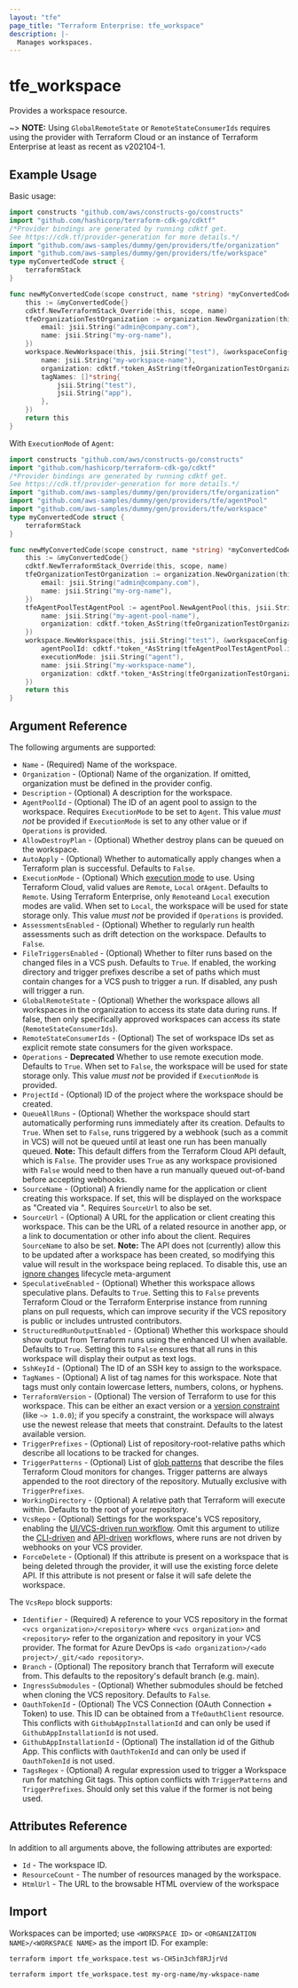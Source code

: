 ```yaml
---
layout: "tfe"
page_title: "Terraform Enterprise: tfe_workspace"
description: |-
  Manages workspaces.
---
```


# tfe_workspace

Provides a workspace resource.

~> **NOTE:** Using `GlobalRemoteState` or `RemoteStateConsumerIds` requires using the provider with Terraform Cloud or an instance of Terraform Enterprise at least as recent as v202104-1.

## Example Usage

Basic usage:

```go
import constructs "github.com/aws/constructs-go/constructs"
import "github.com/hashicorp/terraform-cdk-go/cdktf"
/*Provider bindings are generated by running cdktf get.
See https://cdk.tf/provider-generation for more details.*/
import "github.com/aws-samples/dummy/gen/providers/tfe/organization"
import "github.com/aws-samples/dummy/gen/providers/tfe/workspace"
type myConvertedCode struct {
	terraformStack
}

func newMyConvertedCode(scope construct, name *string) *myConvertedCode {
	this := &myConvertedCode{}
	cdktf.NewTerraformStack_Override(this, scope, name)
	tfeOrganizationTestOrganization := organization.NewOrganization(this, jsii.String("test-organization"), &organizationConfig{
		email: jsii.String("admin@company.com"),
		name: jsii.String("my-org-name"),
	})
	workspace.NewWorkspace(this, jsii.String("test"), &workspaceConfig{
		name: jsii.String("my-workspace-name"),
		organization: cdktf.*token_AsString(tfeOrganizationTestOrganization.name),
		tagNames: []*string{
			jsii.String("test"),
			jsii.String("app"),
		},
	})
	return this
}
```

With `ExecutionMode` of `Agent`:

```go
import constructs "github.com/aws/constructs-go/constructs"
import "github.com/hashicorp/terraform-cdk-go/cdktf"
/*Provider bindings are generated by running cdktf get.
See https://cdk.tf/provider-generation for more details.*/
import "github.com/aws-samples/dummy/gen/providers/tfe/organization"
import "github.com/aws-samples/dummy/gen/providers/tfe/agentPool"
import "github.com/aws-samples/dummy/gen/providers/tfe/workspace"
type myConvertedCode struct {
	terraformStack
}

func newMyConvertedCode(scope construct, name *string) *myConvertedCode {
	this := &myConvertedCode{}
	cdktf.NewTerraformStack_Override(this, scope, name)
	tfeOrganizationTestOrganization := organization.NewOrganization(this, jsii.String("test-organization"), &organizationConfig{
		email: jsii.String("admin@company.com"),
		name: jsii.String("my-org-name"),
	})
	tfeAgentPoolTestAgentPool := agentPool.NewAgentPool(this, jsii.String("test-agent-pool"), &agentPoolConfig{
		name: jsii.String("my-agent-pool-name"),
		organization: cdktf.*token_AsString(tfeOrganizationTestOrganization.name),
	})
	workspace.NewWorkspace(this, jsii.String("test"), &workspaceConfig{
		agentPoolId: cdktf.*token_*AsString(tfeAgentPoolTestAgentPool.id),
		executionMode: jsii.String("agent"),
		name: jsii.String("my-workspace-name"),
		organization: cdktf.*token_*AsString(tfeOrganizationTestOrganization.name),
	})
	return this
}
```

## Argument Reference

The following arguments are supported:

* `Name` - (Required) Name of the workspace.
* `Organization` - (Optional) Name of the organization. If omitted, organization must be defined in the provider config.
* `Description` - (Optional) A description for the workspace.
* `AgentPoolId` - (Optional) The ID of an agent pool to assign to the workspace. Requires `ExecutionMode`
  to be set to `Agent`. This value _must not_ be provided if `ExecutionMode` is set to any other value or if `Operations` is
  provided.
* `AllowDestroyPlan` - (Optional) Whether destroy plans can be queued on the workspace.
* `AutoApply` - (Optional) Whether to automatically apply changes when a
  Terraform plan is successful. Defaults to `False`.
* `ExecutionMode` - (Optional) Which [execution mode](https://developer.hashicorp.com/terraform/cloud-docs/workspaces/settings#execution-mode)
  to use. Using Terraform Cloud, valid values are `Remote`, `Local` or`Agent`.
  Defaults to `Remote`. Using Terraform Enterprise, only `Remote`and `Local`
  execution modes are valid.  When set to `Local`, the workspace will be used
  for state storage only. This value _must not_ be provided if `Operations`
  is provided.
* `AssessmentsEnabled` - (Optional) Whether to regularly run health assessments such as drift detection on the workspace. Defaults to `False`.
* `FileTriggersEnabled` - (Optional) Whether to filter runs based on the changed files
  in a VCS push. Defaults to `True`. If enabled, the working directory and
  trigger prefixes describe a set of paths which must contain changes for a
  VCS push to trigger a run. If disabled, any push will trigger a run.
* `GlobalRemoteState` - (Optional) Whether the workspace allows all workspaces in the organization to access its state data during runs. If false, then only specifically approved workspaces can access its state (`RemoteStateConsumerIds`).
* `RemoteStateConsumerIds` - (Optional) The set of workspace IDs set as explicit remote state consumers for the given workspace.
* `Operations` - **Deprecated** Whether to use remote execution mode.
  Defaults to `True`. When set to `False`, the workspace will be used for
  state storage only. This value _must not_ be provided if `ExecutionMode` is
  provided.
* `ProjectId` - (Optional) ID of the project where the workspace should be created.
* `QueueAllRuns` - (Optional) Whether the workspace should start
  automatically performing runs immediately after its creation. Defaults to
  `True`. When set to `False`, runs triggered by a webhook (such as a commit
  in VCS) will not be queued until at least one run has been manually queued.
  **Note:** This default differs from the Terraform Cloud API default, which
  is `False`. The provider uses `True` as any workspace provisioned with
  `False` would need to then have a run manually queued out-of-band before
  accepting webhooks.
* `SourceName` - (Optional) A friendly name for the application or client
   creating this workspace. If set, this will be displayed on the workspace as
   "Created via <SOURCE NAME>".
   Requires `SourceUrl` to also be set.
* `SourceUrl` - (Optional) A URL for the application or client creating this
   workspace. This can be the URL of a related resource in another app, or a
   link to documentation or other info about the client.
   Requires `SourceName` to also be set.
   **Note:** The API does not (currently) allow this to be updated after a
   workspace has been created, so modifying this value will result in the
   workspace being replaced. To disable this, use an [ignore changes](https://developer.hashicorp.com/terraform/language/meta-arguments/lifecycle#ignore_changes) lifecycle meta-argument
* `SpeculativeEnabled` - (Optional) Whether this workspace allows speculative
  plans. Defaults to `True`. Setting this to `False` prevents Terraform Cloud
  or the Terraform Enterprise instance from running plans on pull requests,
  which can improve security if the VCS repository is public or includes
  untrusted contributors.
* `StructuredRunOutputEnabled` - (Optional) Whether this workspace should
  show output from Terraform runs using the enhanced UI when available.
  Defaults to `True`. Setting this to `False` ensures that all runs in this
  workspace will display their output as text logs.
* `SshKeyId` - (Optional) The ID of an SSH key to assign to the workspace.
* `TagNames` - (Optional) A list of tag names for this workspace. Note that tags must only contain lowercase letters, numbers, colons, or hyphens.
* `TerraformVersion` - (Optional) The version of Terraform to use for this
  workspace. This can be either an exact version or a
  [version constraint](https://developer.hashicorp.com/terraform/language/expressions/version-constraints)
  (like `~> 1.0.0`); if you specify a constraint, the workspace will always use
  the newest release that meets that constraint. Defaults to the latest
  available version.
* `TriggerPrefixes` - (Optional) List of repository-root-relative paths which describe all locations
  to be tracked for changes.
* `TriggerPatterns` - (Optional) List of [glob patterns](https://developer.hashicorp.com/terraform/cloud-docs/workspaces/settings/vcs#glob-patterns-for-automatic-run-triggering) that describe the files Terraform Cloud monitors for changes. Trigger patterns are always appended to the root directory of the repository. Mutually exclusive with `TriggerPrefixes`.
* `WorkingDirectory` - (Optional) A relative path that Terraform will execute
  within.  Defaults to the root of your repository.
* `VcsRepo` - (Optional) Settings for the workspace's VCS repository, enabling the [UI/VCS-driven run workflow](https://developer.hashicorp.com/terraform/cloud-docs/run/ui).
  Omit this argument to utilize the [CLI-driven](https://developer.hashicorp.com/terraform/cloud-docs/run/cli) and [API-driven](https://developer.hashicorp.com/terraform/cloud-docs/run/api)
  workflows, where runs are not driven by webhooks on your VCS provider.
* `ForceDelete` - (Optional) If this attribute is present on a workspace that is being deleted through the provider, it will use the existing force delete API. If this attribute is not present or false it will safe delete the workspace.

The `VcsRepo` block supports:

* `Identifier` - (Required) A reference to your VCS repository in the format
  `<vcs organization>/<repository>` where `<vcs organization>` and `<repository>` refer to the organization and repository
  in your VCS provider. The format for Azure DevOps is `<ado organization>/<ado project>/_git/<ado repository>`.
* `Branch` - (Optional) The repository branch that Terraform will execute from.
  This defaults to the repository's default branch (e.g. main).
* `IngressSubmodules` - (Optional) Whether submodules should be fetched when
  cloning the VCS repository. Defaults to `False`.
* `OauthTokenId` - (Optional) The VCS Connection (OAuth Connection + Token) to use.
  This ID can be obtained from a `TfeOauthClient` resource. This conflicts with `GithubAppInstallationId` and can only be used if `GithubAppInstallationId` is not used.
* `GithubAppInstallationId` - (Optional) The installation id of the Github App. This conflicts with `OauthTokenId` and can only be used if `OauthTokenId` is not used. 
* `TagsRegex` - (Optional) A regular expression used to trigger a Workspace run for matching Git tags. This option conflicts with `TriggerPatterns` and `TriggerPrefixes`. Should only set this value if the former is not being used.

## Attributes Reference

In addition to all arguments above, the following attributes are exported:

* `Id` - The workspace ID.
* `ResourceCount` - The number of resources managed by the workspace.
* `HtmlUrl` - The URL to the browsable HTML overview of the workspace

## Import

Workspaces can be imported; use `<WORKSPACE ID>` or `<ORGANIZATION NAME>/<WORKSPACE NAME>` as the
import ID. For example:

```shell
terraform import tfe_workspace.test ws-CH5in3chf8RJjrVd
```

```shell
terraform import tfe_workspace.test my-org-name/my-wkspace-name
```

<!-- cache-key: cdktf-0.17.0-pre.15 input-de112f4c52db39d25f8b816c1c51371daa657d8ca222b05af6488fed41372ef3 -->